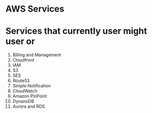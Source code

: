 # AWS Services




# Services that currently user might user or 
1. Billing and Management
2. Cloudfront
3. IAM
4. S3
5. SES
6. Route53
7. Simple Notification
8. CloudWatch
9. Amazon PinPoint
10. DynanoDB
11. Aurora and RDS